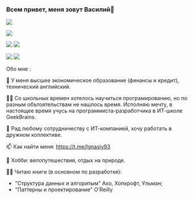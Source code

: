 ### Всем привет, меня зовут Василий👋

![](https://komarev.com/ghpvc/?username=Ignasiya)

![](https://github-profile-summary-cards.vercel.app/api/cards/profile-details?username=Ignasiya&theme=solarized_dark)

![](https://github-profile-summary-cards.vercel.app/api/cards/most-commit-language?username=Ignasiya&theme=solarized_dark)
![](https://github-profile-summary-cards.vercel.app/api/cards/repos-per-language?username=Ignasiya&theme=solarized_dark)

![](https://github-profile-summary-cards.vercel.app/api/cards/stats?username=Ignasiya&theme=solarized_dark)
![](https://github-profile-summary-cards.vercel.app/api/cards/productive-time?username=Ignasiya&theme=solarized_dark)

Обо мне :

🔭 У меня высшее экономическое образование (финансы и кредит), технический английский.

👩‍💻 Со школьных времен хотелось научиться програмированию, но по разным обътоятельствам не нашлось время. Исполняю мечту, в настоящее время учусь на программиста-разработчика в ИТ-школе GeekBrains.

👯 Рад любому сотрудничеству с ИТ-компанией, хочу работать в дружном коллективе.

📫 Как найти меня: https://t.me/Ignasiy93

🌱 Хобби: велопутешествия, отдых на природе. 

👩‍💻 Читаю книги (в основном по разработке): 

* "Структура данных и алгоритым" Ахо, Хопкрофт, Ульман;
* "Паттерны и проектирование" O'Reilly
